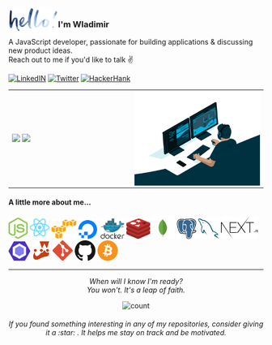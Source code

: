 <img alt="hello" height="55px" align="left" src=".github/assets/hello.png"/>

### I'm Wladimir
A JavaScript developer, passionate for building applications & discussing new product ideas. 
</br> Reach out to me if you'd like to talk :v:

[![LinkedIN](https://img.shields.io/badge/LinkedIn-0077B5?style=for-the-badge&logo=linkedin&color=%23003140&logoColor=white)](https://www.linkedin.com/in/wladimir-filho)
[![Twitter](https://img.shields.io/badge/twitter-%231DA1F2.svg?&style=for-the-badge&logo=twitter&&color=%23003140&logoColor=white)](https://twitter.com/wladimirgrf)
[![HackerHank](https://img.shields.io/badge/-Hackerrank-2EC866?style=for-the-badge&logo=HackerRank&&color=%23003140&logoColor=white)](https://www.hackerrank.com/wladimirgrf)

<table>
<tr>
  <td width="48%">
    <img src="https://github-readme-stats.vercel.app/api/top-langs/?username=wladimirgrf&layout=compact&hide_border=true" />
    <img src="https://github-readme-stats.vercel.app/api?username=wladimirgrf&show_icons=true&hide_border=true&hide=contribs" />
  </td>
  <td width="52%"><img alt="gif" align="right" src=".github/assets/coding.gif"/></td>
</tr>
<table>
  
#### A little more about me...
<p>
  <img height="42" src=".github/assets/nodejs.svg" alt="nodejs"/>
  <img height="45" src=".github/assets/react.svg" alt="react"/>
  <img height="38" src=".github/assets/aws.svg" alt="aws"/>
  <img height="40" src=".github/assets/digitalocean.svg" alt="digital_ocean"/>
  <img height="40" src=".github/assets/docker.svg" alt="docker"/>
  <img height="40" src=".github/assets/redis.svg" alt="redis"/>
  <img height="45" src=".github/assets/mongodb.svg" alt="mongodb"/>
  <img height="40" src=".github/assets/postgresql.svg" alt="postgresql"/>
  <img height="40" src=".github/assets/mysql.svg" alt="mysql"/>
  <img height="44" src=".github/assets/nextjs.svg" alt="nextjs"/>
  <img height="38" src=".github/assets/eslint.svg" alt="eslint"/>
  <img height="40" src=".github/assets/jest.svg" alt="jest"/>
  <img height="40" src=".github/assets/git.svg" alt="git"/>
  <img height="40" src=".github/assets/github.svg" alt="github"/>
  <img height="40" src=".github/assets/bitcoin.svg" alt="bitcoin"/>
</p>

-----------------

<p align="center">
  <i>When will I know I'm ready?</i>
  </br><i>You won't. It's a leap of faith.</i>
<p>

<p align="center">
  <img src="https://count.getloli.com/get/@:wladimirgrf?theme=moebooru" alt="count"/>
</p>

<h6 align="center">If you found something interesting in any of my repositories, consider giving it a :star:&nbsp;. It helps me stay on track and be motivated.</h6>
